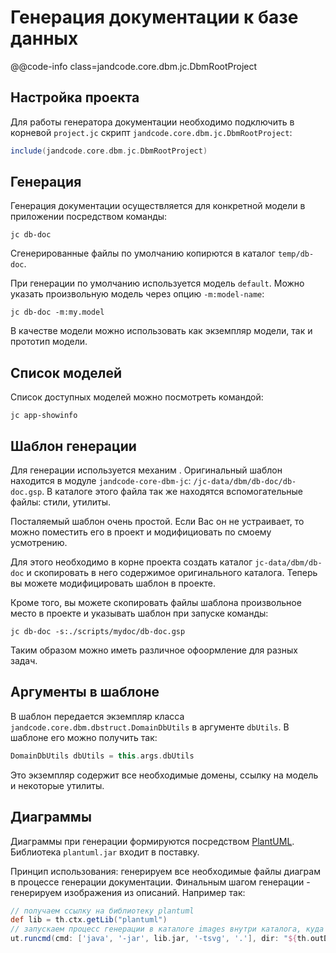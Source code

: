 
Генерация документации к базе данных
====================================

@@code-info class=jandcode.core.dbm.jc.DbmRootProject
        
Настройка проекта
-----------------

Для работы генератора документации необходимо подключить в корневой `project.jc`
скрипт `jandcode.core.dbm.jc.DbmRootProject`:

```groovy title=project.jc
include(jandcode.core.dbm.jc.DbmRootProject)
```

Генерация
---------

Генерация документации осуществляется для конкретной модели в приложении 
посредством команды:

```
jc db-doc
```

Сгенерированные файлы по умолчанию копирются в каталог `temp/db-doc`.

При генерации по умолчанию используется модель `default`. Можно указать произвольную
модель через опцию `-m:model-name`:

```
jc db-doc -m:my.model
```

В качестве модели можно использовать как экземпляр модели, так и прототип модели.
                                                                                
Список моделей
--------------

Список доступных моделей можно посмотреть командой:

```
jc app-showinfo
```

Шаблон генерации
----------------

Для генерации используется механим [](../jc/gen-gsp).
Оригинальный шаблон находится в модуле `jandcode-core-dbm-jc`:
`/jc-data/dbm/db-doc/db-doc.gsp`. В каталоге этого файла так же находятся вспомогательные
файлы: стили, утилиты.

Посталяемый шаблон очень простой. Если Вас он не устраивает, то можно поместить 
его в проект и модифициовать по смоему усмотрению.

Для этого необходимо в корне проекта создать каталог `jc-data/dbm/db-doc` 
и скопировать в него содержимое оригинального каталога. Теперь вы можете модифицировать
шаблон в проекте.

Кроме того, вы можете скопировать файлы шаблона  произвольное место в проекте и 
указывать шаблон при запуске команды:

```
jc db-doc -s:./scripts/mydoc/db-doc.gsp
```

Таким образом можно иметь различное офоормление для разных задач.
         
Аргументы в шаблоне
-------------------

В шаблон передается экземпляр класса `jandcode.core.dbm.dbstruct.DomainDbUtils` 
в аргументе `dbUtils`. В шаблоне его можно получить так:

```groovy
DomainDbUtils dbUtils = this.args.dbUtils
```

Это экземпляр содержит все необходимые домены, ссылку на модель и некоторые утилиты.

Диаграммы
---------

Диаграммы при генерации формируются посредством [PlantUML](https://plantuml.com/ru/).
Библиотека `plantuml.jar` входит в поставку.

Принцип использования: генерируем все необходимые файлы диаграм в процессе генерации
документации. Финальным шагом генерации - генерируем изображения из описаний. Например
так:

```groovy
// получаем ссылку на библиотеку plantuml
def lib = th.ctx.getLib("plantuml")
// запускаем процесс генерации в каталоге images внутри каталога, куда генерируем
ut.runcmd(cmd: ['java', '-jar', lib.jar, '-tsvg', '.'], dir: "${th.outDir}/images")
```
                                                                                 





